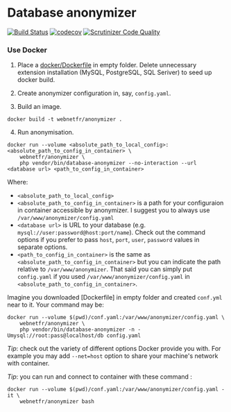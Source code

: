 # Database anonymizer

[![Build Status](https://travis-ci.com/webnet-fr/database-anonymizer.svg?branch=master)](https://travis-ci.com/webnet-fr/database-anonymizer)
[![codecov](https://codecov.io/gh/webnet-fr/database-anonymizer/branch/master/graph/badge.svg)](https://codecov.io/gh/webnet-fr/database-anonymizer)
[![Scrutinizer Code Quality](https://scrutinizer-ci.com/g/webnet-fr/database-anonymizer/badges/quality-score.png?b=master)](https://scrutinizer-ci.com/g/webnet-fr/database-anonymizer)

### Use Docker

1. Place a [docker/Dockerfile] in empty folder. Delete unnecessary extension 
installation (MySQL, PostgreSQL, SQL Seriver) to seed up docker build.

2. Create anonymizer configuration in, say, `config.yaml`.

3. Build an image.

```
docker build -t webnetfr/anonymizer .
```

4. Run anonymisation.

```
docker run --volume <absolute_path_to_local_config>:<absolute_path_to_config_in_container> \
    webnetfr/anonymizer \
    php vendor/bin/database-anonymizer --no-interaction --url <database url> <path_to_config_in_container>
```

Where:

- `<absolute_path_to_local_config>`
- `<absolute_path_to_config_in_container>` is a path for your configuraion
  in container accessible by anonymizer. I suggest you to always use `/var/www/anonymizer/config.yaml`
- `<database url>` is URL to your database (e.g. `mysql://user:password@host:port/name`).
  Check out the command options if you prefer to pass `host`, `port`, `user`, `password` 
  values in separate options.
- `<path_to_config_in_container>` is the same as `<absolute_path_to_config_in_container>`
but you can indicate the path relative to `/var/www/anonymizer`. That said you 
can simply put `config.yaml` if you used `/var/www/anonymizer/config.yaml` in
`<absolute_path_to_config_in_container>`.
 
Imagine you downloaded [Dockerfile] in empty folder and created `conf.yml` near to it.
Your command may be:

```
docker run --volume $(pwd)/conf.yaml:/var/www/anonymizer/config.yaml \
    webnetfr/anonymizer \
    php vendor/bin/database-anonymizer -n -Umysql://root:pass@localhost/db config.yaml
```

*Tip*: check out the variety of different options Docker provide you with. 
For example you may add `--net=host` option to share your machine's network 
with container.

*Tip*: you can run and connect to container with these command :
```
docker run --volume $(pwd)/conf.yaml:/var/www/anonymizer/config.yaml -it \
    webnetfr/anonymizer bash
```

[docker/Dockerfile]: docker/Dockerfile
